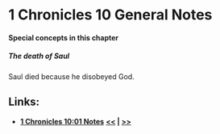# 1 Chronicles 10 General Notes #

#### Special concepts in this chapter ####

##### The death of Saul #####

Saul died because he disobeyed God. 

## Links: ##

* __[1 Chronicles 10:01 Notes](./01.md)__
__[<<](../09/intro.md) | [>>](../11/intro.md)__